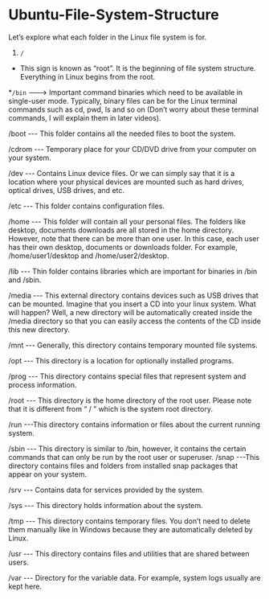 # Ubuntu-File-System-Structure

Let’s explore what each folder in the Linux file system is for.

1. `/`
* This sign is known as “root”. It is the beginning of file system structure. Everything in Linux begins from the root.

*`/bin` ---> Important command binaries which need to be available in single-user mode. Typically, binary files can be for the Linux terminal commands such as cd, pwd, ls and so on (Don’t worry about these terminal commands, I will explain them in later videos).

/boot --- This folder contains all the needed files to boot the system.

/cdrom --- Temporary place for your CD/DVD drive from your computer on your system.

/dev --- Contains Linux device files. Or we can simply say that it is a location where your physical devices are mounted such as hard drives, optical drives, USB drives, and etc.

/etc --- This folder contains configuration files. 

/home --- This folder will contain all your personal files. The folders like desktop, documents downloads are all stored in the home directory. However, note that there can be more than one user. In this case, each user has their own desktop, documents or downloads folder. For example, /home/user1/desktop and /home/user2/desktop.

/lib --- Thin folder contains libraries which are important for binaries in /bin and /sbin.

/media --- This external directory contains devices such as USB drives that can be mounted. Imagine that you insert a CD into your linux system. What will happen? Well, a new directory will be automatically created inside the /media directory so that you can easily access the contents of the CD inside this new directory.

/mnt --- Generally, this directory contains temporary mounted file systems.

/opt --- This directory is a location for optionally installed programs.

/prog --- This directory contains special files that represent system and process information. 

/root --- This directory is the home directory of the root user. Please note that it is different from “ / ” which is the system root directory.

/run ---This directory contains information or files about the current running system.

/sbin --- This directory is similar to /bin, however, it contains the certain commands that can only be run by the root user or superuser.
/snap ---This directory contains files and folders from installed snap packages that appear on your system.

/srv --- Contains data for services provided by the system.

/sys --- This directory holds information about the system.

/tmp --- This directory contains temporary files. You don’t need to delete them manually like in Windows because they are automatically deleted by Linux.

/usr --- This directory contains files and utilities that are shared between users.

/var --- Directory for the variable data. For example, system logs usually are kept here. 

